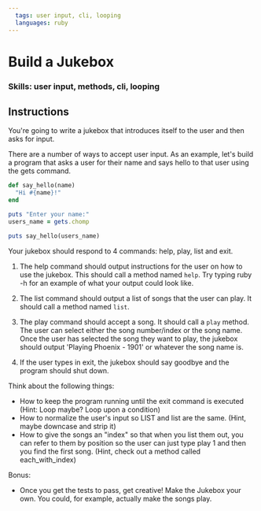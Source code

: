 ```yaml
---
  tags: user input, cli, looping
  languages: ruby
---
```


# Build a Jukebox

### Skills: user input, methods, cli, looping

## Instructions

You're going to write a jukebox that introduces itself to the user and then asks for input. 

There are a number of ways to accept user input. As an example, let's build a program that asks a user for their name and says hello to that user using the gets command.

  ```ruby
  def say_hello(name)
    "Hi #{name}!"
  end

  puts "Enter your name:"
  users_name = gets.chomp

  puts say_hello(users_name)
  ```

Your jukebox should respond to 4 commands: help, play, list and exit.

1. The help command should output instructions for the user on how to use the jukebox. This should call a method named `help`. Try typing ruby -h for an example of what your output could look like.

2. The list command should output a list of songs that the user can play. It should call a method named `list`. 

3. The play command should accept a song. It should call a `play` method. The user can select either the song number/index or the song name. Once the user has selected the song they want to play, the jukebox should output 'Playing Phoenix - 1901' or whatever the song name is.

4. If the user types in exit, the jukebox should say goodbye and the program should shut down.

Think about the following things:
  * How to keep the program running until the exit command is
executed (Hint: Loop maybe? Loop upon a condition)
  * How to normalize the user's input so LIST and list are the
same. (Hint, maybe downcase and strip it)
  * How to give the songs an "index" so that when you list them
out, you can refer to them by position so the user can just
type play 1 and then you find the first song. (Hint, check
out a method called each_with_index)

Bonus:
  * Once you get the tests to pass, get creative! Make the Jukebox your own. You could, for example, actually make the songs play.